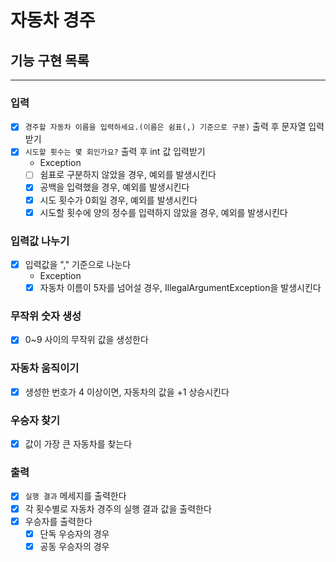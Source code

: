 # 자동차 경주

## 기능 구현 목록

---

### 입력
- [x] `경주할 자동차 이름을 입력하세요.(이름은 쉼표(,) 기준으로 구분)` 출력 후 문자열 입력받기
- [x] `시도할 횟수는 몇 회인가요?` 출력 후 int 값 입력받기
  - Exception
  - [ ] 쉼표로 구분하지 않았을 경우, 예외를 발생시킨다
  - [x] 공백을 입력했을 경우, 예외를 발생시킨다
  - [x] 시도 횟수가 0회일 경우, 예외를 발생시킨다
  - [x] 시도할 횟수에 양의 정수를 입력하지 않았을 경우, 예외를 발생시킨다

### 입력값 나누기
- [x] 입력값을 "," 기준으로 나눈다
  - Exception
  - [x] 자동차 이름이 5자를 넘어설 경우, IllegalArgumentException을 발생시킨다

### 무작위 숫자 생성
- [x] 0~9 사이의 무작위 값을 생성한다

### 자동차 움직이기
- [x] 생성한 번호가 4 이상이면, 자동차의 값을 +1 상승시킨다

### 우승자 찾기
- [x] 값이 가장 큰 자동차를 찾는다

### 출력
- [x] `실행 결과` 메세지를 출력한다
- [x] 각 횟수별로 자동차 경주의 실행 결과 값을 출력한다
- [x] 우승자를 출력한다
  - [x] 단독 우승자의 경우
  - [x] 공동 우승자의 경우
